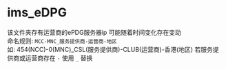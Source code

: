 # ims_eDPG

该文件夹存有运营商的ePDG服务器ip 可能随着时间变化存在变动  
命名规则: `MCC-MNC_服务提供商-运营商-地区`  
如: 454(NCC)-0(MNC)_CSL(服务提供商)-CLUB(运营商)-香港(地区)
若服务提供商或运营商存在 `-` 使用 `_` 替换

